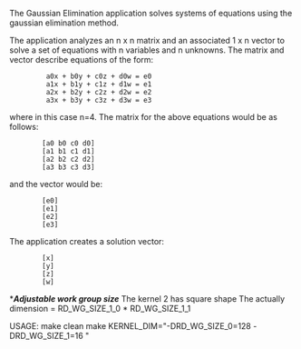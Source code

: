 The Gaussian Elimination application solves systems of equations using the
gaussian elimination method.

The application analyzes an n x n matrix and an associated 1 x n vector to solve a 
set of equations with n variables and n unknowns. The matrix and vector describe equations
of the form:

             a0x + b0y + c0z + d0w = e0
             a1x + b1y + c1z + d1w = e1
             a2x + b2y + c2z + d2w = e2
             a3x + b3y + c3z + d3w = e3

where in this case n=4.  The matrix for the above equations would be as follows:

            [a0 b0 c0 d0]
            [a1 b1 c1 d1]
            [a2 b2 c2 d2]
            [a3 b3 c3 d3]
            
and the vector would be:

            [e0]
            [e1]
            [e2]
            [e3]

The application creates a solution vector:

            [x]
            [y]
            [z]
            [w]
            

******Adjustable work group size*****
The kernel 2 has square shape 
The actually dimension = RD_WG_SIZE_1_0 * RD_WG_SIZE_1_1

USAGE:
make clean
make KERNEL_DIM="-DRD_WG_SIZE_0=128 -DRD_WG_SIZE_1=16 "
